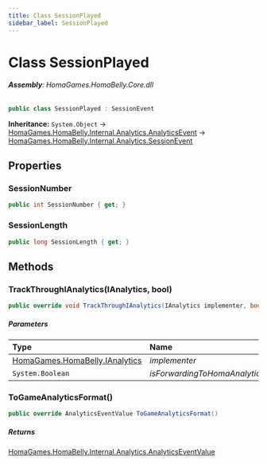 ```yaml
---
title: Class SessionPlayed
sidebar_label: SessionPlayed
---
```

# Class SessionPlayed


###### **Assembly**: HomaGames.HomaBelly.Core.dll

```csharp title="Declaration"
public class SessionPlayed : SessionEvent
```
**Inheritance:** `System.Object` -> [HomaGames.HomaBelly.Internal.Analytics.AnalyticsEvent](../HomaGames.HomaBelly.Internal.Analytics/AnalyticsEvent) -> [HomaGames.HomaBelly.Internal.Analytics.SessionEvent](../HomaGames.HomaBelly.Internal.Analytics/SessionEvent)

## Properties
### SessionNumber


```csharp title="Declaration"
public int SessionNumber { get; }
```
### SessionLength


```csharp title="Declaration"
public long SessionLength { get; }
```
## Methods
### TrackThroughIAnalytics(IAnalytics, bool)


```csharp title="Declaration"
public override void TrackThroughIAnalytics(IAnalytics implementer, bool isForwardingToHomaAnalytics)
```

##### Parameters

| Type | Name |
|:--- |:--- |
| [HomaGames.HomaBelly.IAnalytics](../HomaGames.HomaBelly/IAnalytics) | *implementer* |
| `System.Boolean` | *isForwardingToHomaAnalytics* |

### ToGameAnalyticsFormat()


```csharp title="Declaration"
public override AnalyticsEventValue ToGameAnalyticsFormat()
```

##### Returns

[HomaGames.HomaBelly.Internal.Analytics.AnalyticsEventValue](../HomaGames.HomaBelly.Internal.Analytics/AnalyticsEventValue)
